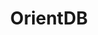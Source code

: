 ---
title: OrientDB
categories:
  - database
docs:
  - id: java
    url: https://www.testcontainers.org/modules/databases/orientdb/
    example: |
      ```java
      var orient = new OrientDBContainer(DockerImageName.parse("orientdb:3.2.0-tp3"));
      orient.start();
      ```
description: |
  OrientDB is an open source NoSQL database management system. It is a Multi-model database, supporting graph, document, key/value, and object models, but the relationships are managed as in graph databases with direct connections between records.
---